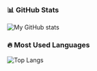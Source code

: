 ### 📊 GitHub Stats

![My GitHub stats](https://github-readme-stats.vercel.app/api?username=YOUR_USERNAME&show_icons=true&theme=radical)

### 🔥 Most Used Languages

![Top Langs](https://github-readme-stats.vercel.app/api/top-langs/?username=YOUR_USERNAME&layout=compact&theme=radical)

